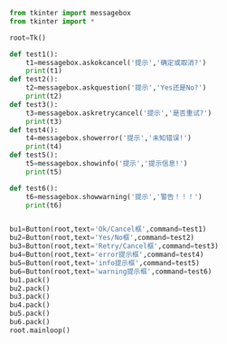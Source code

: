 
<BlogInfo id="810" title="28.通用消息框messagebox" author="白日梦想猿" pv=0 read_times=0 pre_cost_time=0分43秒 category="GUI编程" tag_list="['GUI编程']" create_time="2020.07.06 11:18:32" update_time="2020.07.06 11:26:40" />

```python
from tkinter import messagebox
from tkinter import *

root=Tk()

def test1():
    t1=messagebox.askokcancel('提示','确定或取消?')
    print(t1)
def test2():
    t2=messagebox.askquestion('提示','Yes还是No?')
    print(t2)
def test3():
    t3=messagebox.askretrycancel('提示','是否重试?')
    print(t3)
def test4():
    t4=messagebox.showerror('提示','未知错误!')
    print(t4)
def test5():
    t5=messagebox.showinfo('提示','提示信息!')
    print(t5)

def test6():
    t6=messagebox.showwarning('提示','警告！！！')
    print(t6)


bu1=Button(root,text='Ok/Cancel框',command=test1)
bu2=Button(root,text='Yes/No框',command=test2)
bu3=Button(root,text='Retry/Cancel框',command=test3)
bu4=Button(root,text='error提示框',command=test4)
bu5=Button(root,text='info提示框',command=test5)
bu6=Button(root,text='warning提示框',command=test6)
bu1.pack()
bu2.pack()
bu3.pack()
bu4.pack()
bu5.pack()
bu6.pack()
root.mainloop()
```
